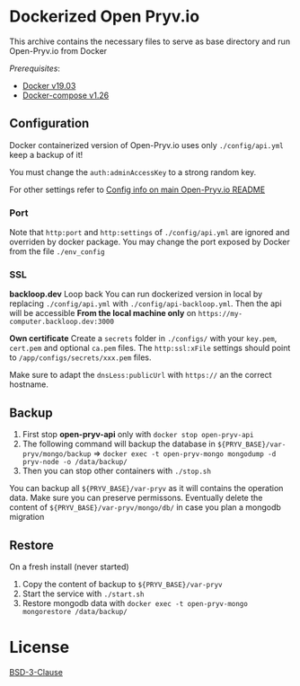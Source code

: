 # Dockerized Open Pryv.io

This archive contains the necessary files to serve as base directory and run Open-Pryv.io from Docker

*Prerequisites*:

- [Docker v19.03](https://docs.docker.com/engine/install/)
- [Docker-compose v1.26](https://docs.docker.com/compose/install/)

## Configuration 

Docker containerized version of Open-Pryv.io uses only `./config/api.yml` keep a backup of it!

You must change the `auth:adminAccessKey` to a strong random key. 

For other settings refer to [Config info on main Open-Pryv.io README](https://github.com/pryv/open-pryv.io#config)

### Port

Note that `http:port` and `http:settings` of `./config/api.yml` are ignored and overriden by docker package.
You may change the port exposed by Docker from the file `./env_config`

### SSL 

**backloop.dev** Loop back
You can run dockerized version in local by replacing `./config/api.yml` with `./config/api-backloop.yml`.
Then the api will be accessible **From the local machine only** on `https://my-computer.backloop.dev:3000`

**Own certificate**
Create a `secrets` folder in `./configs/` with your `key.pem`, `cert.pem` and optional `ca.pem` files. 
The `http:ssl:xFile` settings should point to `/app/configs/secrets/xxx.pem` files.

Make sure to adapt the `dnsLess:publicUrl` with `https://` an the correct hostname. 

## Backup

1. First stop **open-pryv-api** only with `docker stop open-pryv-api`
2. The following command will backup the database in `${PRYV_BASE}/var-pryv/mongo/backup` => `docker exec -t open-pryv-mongo mongodump -d pryv-node -o /data/backup/` 
3. Then you can stop other containers with `./stop.sh` 

You can backup all `${PRYV_BASE}/var-pryv` as it will contains the operation data. Make sure you can preserve permissons. 
Eventually delete the content of `${PRYV_BASE}/var-pryv/mongo/db/` in case you plan a mongodb migration 

## Restore 

On a fresh install (never started) 

1. Copy the content of backup to `${PRYV_BASE}/var-pryv`
2. Start the service with `./start.sh`
3. Restore mongodb data with `docker exec -t open-pryv-mongo mongorestore /data/backup/`



# License

[BSD-3-Clause](LICENSE)
